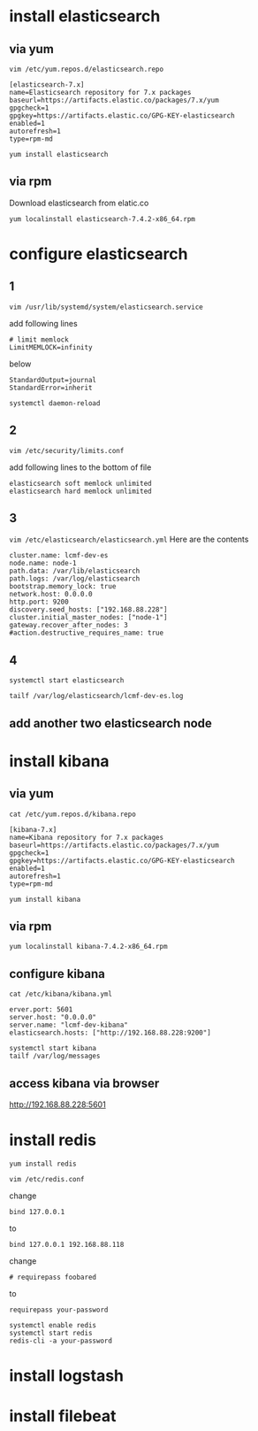 # install elasticsearch
## via yum
`vim /etc/yum.repos.d/elasticsearch.repo`
```
[elasticsearch-7.x]
name=Elasticsearch repository for 7.x packages
baseurl=https://artifacts.elastic.co/packages/7.x/yum
gpgcheck=1
gpgkey=https://artifacts.elastic.co/GPG-KEY-elasticsearch
enabled=1
autorefresh=1
type=rpm-md
```

```
yum install elasticsearch
```

## via rpm
Download elasticsearch from elatic.co

`yum localinstall elasticsearch-7.4.2-x86_64.rpm`


# configure elasticsearch

## 1 
`vim /usr/lib/systemd/system/elasticsearch.service`

add following lines 

```
# limit memlock
LimitMEMLOCK=infinity

```

below

```
StandardOutput=journal
StandardError=inherit
```

`systemctl daemon-reload`

## 2
`vim /etc/security/limits.conf`

add following lines to the bottom of file

```
elasticsearch soft memlock unlimited
elasticsearch hard memlock unlimited
```

## 3
`vim /etc/elasticsearch/elasticsearch.yml`
Here are the contents
```
cluster.name: lcmf-dev-es
node.name: node-1
path.data: /var/lib/elasticsearch
path.logs: /var/log/elasticsearch
bootstrap.memory_lock: true
network.host: 0.0.0.0
http.port: 9200
discovery.seed_hosts: ["192.168.88.228"]
cluster.initial_master_nodes: ["node-1"]
gateway.recover_after_nodes: 3
#action.destructive_requires_name: true
```

## 4 
`systemctl start elasticsearch`

`tailf /var/log/elasticsearch/lcmf-dev-es.log`


## add another two elasticsearch node


# install kibana

## via yum 
`cat /etc/yum.repos.d/kibana.repo`

```
[kibana-7.x]
name=Kibana repository for 7.x packages
baseurl=https://artifacts.elastic.co/packages/7.x/yum
gpgcheck=1
gpgkey=https://artifacts.elastic.co/GPG-KEY-elasticsearch
enabled=1
autorefresh=1
type=rpm-md
```

`yum install kibana`


## via rpm
`yum localinstall kibana-7.4.2-x86_64.rpm`

## configure kibana
`cat /etc/kibana/kibana.yml`

```
erver.port: 5601
server.host: "0.0.0.0"
server.name: "lcmf-dev-kibana"
elasticsearch.hosts: ["http://192.168.88.228:9200"]
```

```
systemctl start kibana
tailf /var/log/messages
```

## access kibana via browser
http://192.168.88.228:5601

# install redis

`yum install redis`

`vim /etc/redis.conf`

change

```
bind 127.0.0.1
```
to 

```
bind 127.0.0.1 192.168.88.118
```

change 

```
# requirepass foobared
```
to

```
requirepass your-password
```

```
systemctl enable redis
systemctl start redis
redis-cli -a your-password
```

# install logstash


# install filebeat


